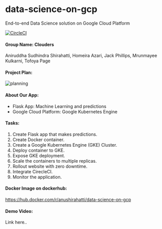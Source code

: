 # data-science-on-gcp
End-to-end Data Science solution on Google Cloud Platform

[![CircleCI](https://circleci.com/gh/anushirahatti/data-science-on-gcp.svg?style=svg&circle-token=data-science-on-gcp)](https://circleci.com/gh/anushirahatti/data-science-on-gcp)

#### Group Name: Clouders
Aniruddha Sudhindra Shirahatti, Homeira Azari, Jack Phillips, Mrunmayee Kulkarni, Tofoya Page

#### Project Plan:
![planning](https://github.com/anushirahatti/Data-Mining/blob/master/data-science-on-gcp.jpg)

#### About Our App:
- Flask App: Machine Learning and predictions
- Google Cloud Platform: Google Kubernetes Engine

#### Tasks:
1. Create Flask app that makes predictions.
2. Create Docker container.
3. Create a Google Kubernetes Engine (GKE) Cluster.
4. Deploy container to GKE.
5. Expose GKE deployment.
6. Scale the containers to multiple replicas.
7. Rollout website with zero downtime.
8. Integrate CirecleCI.
9. Monitor the application.

#### Docker Image on dockerhub:
https://hub.docker.com/r/anushirahatti/data-science-on-gcp

#### Demo Video:
Link here..
